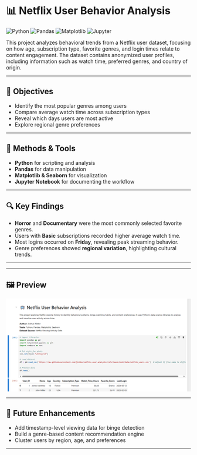 # 📊 Netflix User Behavior Analysis

![Python](https://img.shields.io/badge/Python-3.10-blue?logo=python)
![Pandas](https://img.shields.io/badge/Pandas-Data%20Analysis-yellow?logo=pandas)
![Matplotlib](https://img.shields.io/badge/Matplotlib-Visualizations-orange?logo=matplotlib)
![Jupyter](https://img.shields.io/badge/Jupyter-Notebook-informational?logo=jupyter)

This project analyzes behavioral trends from a Netflix user dataset, focusing on how age, subscription type, favorite genres, and login times relate to content engagement. The dataset contains anonymized user profiles, including information such as watch time, preferred genres, and country of origin.

---

## 🎯 Objectives

- Identify the most popular genres among users
- Compare average watch time across subscription types
- Reveal which days users are most active
- Explore regional genre preferences

---

## 🧪 Methods & Tools

- **Python** for scripting and analysis  
- **Pandas** for data manipulation  
- **Matplotlib & Seaborn** for visualization  
- **Jupyter Notebook** for documenting the workflow

---

## 🔍 Key Findings

- **Horror** and **Documentary** were the most commonly selected favorite genres.
- Users with **Basic** subscriptions recorded higher average watch time.
- Most logins occurred on **Friday**, revealing peak streaming behavior.
- Genre preferences showed **regional variation**, highlighting cultural trends.

---


---

## 🖼️ Preview

![Notebook Preview](notebook_preview.png)

---

## 🔮 Future Enhancements

- Add timestamp-level viewing data for binge detection
- Build a genre-based content recommendation engine
- Cluster users by region, age, and preferences

---
